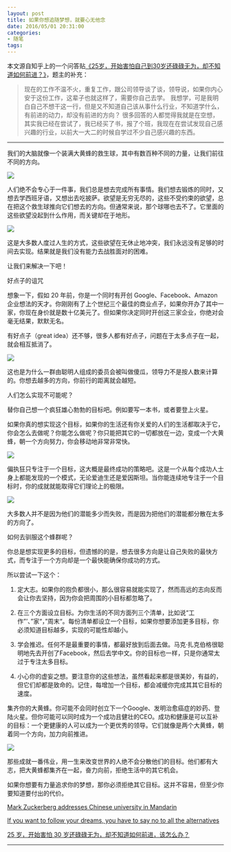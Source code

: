 ```yaml
---
layout: post
title: 如果你想追随梦想，就要心无他念
date: 2016/05/01 20:31:00
categories: 
- 随笔
tags: 
---
```


本文源自知乎上的一个问答贴[《25岁，开始害怕自己到30岁还碌碌无为，却不知道如何前进？》](https://www.zhihu.com/question/26344285)，题主的补充：

> 现在的工作不温不火，重复工作，跟公司领导谈了谈，领导说，如果你内心安于这份工作，这辈子也就这样了，需要你自己去学。 我想学，可是我明白自己不想干这一行，但是又不知道自己该从事什么行业，不知道学什么，有前进的动力，却没有前进的方向？ 很多回答的人都觉得我就是在空想，其实我已经在尝试了，我已经买了书，报了个班，我现在在尝试发现自己感兴趣的行业，以前大一大二的时候自学过不少自己感兴趣的东西。

---

我们的大脑就像一个装满大黄蜂的救生球，其中有数百种不同的力量，让我们前往不同的方向。

![](http://ww2.sinaimg.cn/large/48910e01gw1f3gqh9nne7j20dh0980tr.jpg)

人们绝不会专心于一件事，我们总是想去完成所有事情。我们想去锻炼的同时，又想去学西班牙语，又想出去吃披萨。欲望是无穷无尽的，这些不受约束的欲望，总在把这个救生球推向它们想去的方向。但通常来说，那个球哪也去不了。它里面的这些欲望没起到什么作用，而关键却在于地形。

![](http://ww2.sinaimg.cn/large/48910e01gw1f3gqhhw9buj20dh098gmj.jpg)

这是大多数人度过人生的方式，这些欲望在无休止地冲突，我们永远没有足够的时间去实现。结果就是我们没有能力去战胜面对的困难。

让我们来解决一下吧！

好点子的诅咒

想象一下，假如 20 年前，你是一个同时有开创 Google、Facebook、Amazon 企业想法的天才。你刚刚有了上个世纪三个最佳的商业点子，如果你开办了其中一家，你现在身价就是数十亿美元了。但如果你决定同时开创这三家企业，你绝对会毫无结果，默默无名。

有好点子（great idea）还不够，很多人都有好点子，问题在于太多点子在一起，就会相互抵消了。

![](http://ww2.sinaimg.cn/large/48910e01gw1f3gqieomnwj20dh098aar.jpg)

这也是为什么一群由聪明人组成的委员会被叫做傻瓜，领导力不是按人数来计算的。你想去越多的方向，你前行的距离就会越短。

人们怎么实现不可能呢？

替你自己想一个疯狂雄心勃勃的目标吧。例如要写一本书，或者要登上火星。

如果你真的想实现这个目标，如果你的生活还有你关爱的人们的生活都取决于它，你会怎么去做呢？你能怎么做呢？你只能把其它的一切都放在一边，变成一个大黄蜂，朝一个方向努力，你会移动地非常非常快。

![](http://ww4.sinaimg.cn/large/48910e01gw1f3gqj2esozj20dh098wf5.jpg)

偏执狂只专注于一个目标，这大概是最终成功的策略吧。这是一个从每个成功人士身上都能发现的一个模式，无论爱迪生还是爱因斯坦。当你能连续地专注于一个目标时，你的成就就能取得它们理论上的极限。

![](http://ww2.sinaimg.cn/large/48910e01gw1f3gqje3srjj20dh0be3zj.jpg)

大多数人并不是因为他们的潜能多少而失败，而是因为把他们的潜能都分散在太多的方向了。

如何去驯服这个蜂群呢？

你总是想实现更多的目标，但遗憾的的是，想去很多方向是让自己失败的最快方式，而专注于一个方向却是一个最快能确保你成功的方式。

所以尝试一下这个：

1. 定大志。如果你的抱负都很小，那么很容易就能实现了，然而高远的志向反而会让你去坚持，因为你会把周围的小目标都忽略了。

2. 在三个方面设立目标。为你生活的不同方面列三个清单，比如说“工作”’、”家“，”周末“。每份清单都设立一个目标，如果你想要添加更多目标，你必须知道目标越多，实现的可能性却越小。

3. 学会推迟。任何不是最重要的事情，都最好放到后面去做。马克·扎克伯格很聪明地先去开创了Facebook，然后去学中文。你的目标也一样，只是你通常太过于专注太多目标。

4. 小心你的虚妄之想。要注意你的这些想法，虽然看起来都是很美妙，有益的，但它们却都是致命的。记住，每增加一个目标，都会减缓你完成其其它目标的速度。

集齐你的大黄蜂。你可能不会同时创立下一个Google、发明治愈癌症的妙药、登陆火星。但你可能可以同时成为一个成功且健壮的CEO。成功和健康是可以互补的目标：一个更健康的人可以成为一个更优秀的领导。它们就像是两个大黄蜂，朝着同一个方向，加力向前推进。

![](http://ww1.sinaimg.cn/large/48910e01gw1f3gqko3bdgj20dh0980tf.jpg)

那些成就一番伟业，用一生来改变世界的人绝不会分散他们的目标。他们都有大志，把大黄蜂都集齐在一起，奋力向前，拒绝生活中的其它机会。

如果你想要有力量追求你的梦想，那你必须拒绝其它目标。这并不容易，但至少你要知道要付出的代价。

[Mark Zuckerberg addresses Chinese university in Mandarin](https://www.theguardian.com/technology/2014/oct/23/mark-zuckerberg-chinese-university-fluent-mandarin-video)

[If you want to follow your dreams, you have to say no to all the alternatives](https://abetterlife.quora.com/If-you-want-to-follow-your-dreams-you-have-to-say-no-to-all-the-alternatives)

[25 岁，开始害怕 30 岁还碌碌无为，却不知道如何前进，该怎么办？](https://www.zhihu.com/question/26344285)

---





